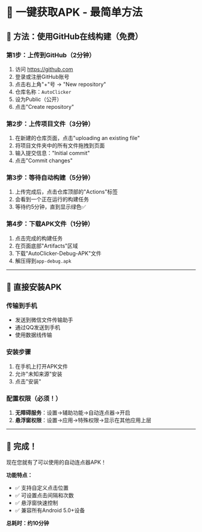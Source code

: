 # 🎯 一键获取APK - 最简单方法

## 🚀 方法：使用GitHub在线构建（免费）

### 第1步：上传到GitHub（2分钟）
1. 访问 https://github.com
2. 登录或注册GitHub账号
3. 点击右上角"+"号 → "New repository"
4. 仓库名称：`AutoClicker`
5. 设为Public（公开）
6. 点击"Create repository"

### 第2步：上传项目文件（3分钟）
1. 在新建的仓库页面，点击"uploading an existing file"
2. 将项目文件夹中的所有文件拖拽到页面
3. 输入提交信息："Initial commit"
4. 点击"Commit changes"

### 第3步：等待自动构建（5分钟）
1. 上传完成后，点击仓库顶部的"Actions"标签
2. 会看到一个正在运行的构建任务
3. 等待约5分钟，直到显示绿色✅

### 第4步：下载APK文件（1分钟）
1. 点击完成的构建任务
2. 在页面底部"Artifacts"区域
3. 下载"AutoClicker-Debug-APK"文件
4. 解压得到`app-debug.apk`

---

## 📱 直接安装APK

### 传输到手机
- 发送到微信文件传输助手
- 通过QQ发送到手机
- 使用数据线传输

### 安装步骤
1. 在手机上打开APK文件
2. 允许"未知来源"安装
3. 点击"安装"

### 配置权限（必须！）
1. **无障碍服务**：设置→辅助功能→自动连点器→开启
2. **悬浮窗权限**：设置→应用→特殊权限→显示在其他应用上层

---

## 🎉 完成！

现在您就有了可以使用的自动连点器APK！

**功能特点：**
- ✅ 支持自定义点击位置
- ✅ 可设置点击间隔和次数
- ✅ 悬浮窗快速控制
- ✅ 兼容所有Android 5.0+设备

**总耗时：约10分钟**
